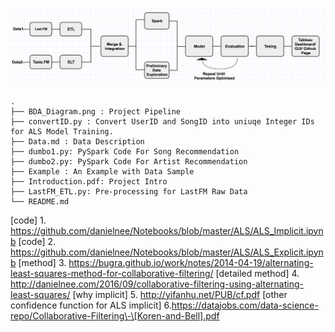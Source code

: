 ![](./Pipeline.png)



```
.
├── BDA_Diagram.png : Project Pipeline
├── convertID.py : Convert UserID and SongID into uniuqe Integer IDs for ALS Model Training.
├── Data.md : Data Description
├── dumbo1.py: PySpark Code For Song Recommendation
├── dumbo2.py: PySpark Code For Artist Recommendation
├── Example : An Example with Data Sample 
├── Introduction.pdf: Project Intro
├── LastFM_ETL.py: Pre-processing for LastFM Raw Data
└── README.md
```


[code] 1. https://github.com/danielnee/Notebooks/blob/master/ALS/ALS_Implicit.ipynb
[code] 2. https://github.com/danielnee/Notebooks/blob/master/ALS/ALS_Explicit.ipynb
[method] 3. https://bugra.github.io/work/notes/2014-04-19/alternating-least-squares-method-for-collaborative-filtering/
[detailed method] 4. http://danielnee.com/2016/09/collaborative-filtering-using-alternating-least-squares/
[why implicit] 5. http://yifanhu.net/PUB/cf.pdf
[other confidence function for ALS implicit] 6.https://datajobs.com/data-science-repo/Collaborative-Filtering\-\[Koren-and-Bell].pdf

